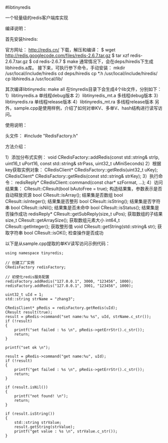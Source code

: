 #libtinyredis

一个轻量级的redis客户端库实现

编译说明：

首先安装hiredis:

官方网址：
http://redis.cn/
下载，解压和编译：
$ wget http://redis.googlecode.com/files/redis-2.6.7.tar.gz
$ tar xzf redis-2.6.7.tar.gz
$ cd redis-2.6.7
$ make
通常情况下，会在deps/hiredis下生成libhiredis.a库。
接下来，可执行参下命令，手动安装：
mkdir /usr/local/include/hiredis 
cd deps/hiredis
cp *.h /usr/local/include/hiredis/
cp libhiredis.a /usr/local/lib/

其次编译libtinyredis:
make all
在tinyredis目录下会生成4个lib文件，分别如下：
1）libtinyredis.a  单线程debug版本
2）libtinyredis_mt.a 多线程debug版本
3）libtinyredis.ra 单线程release版本
4）libtinyredis_mt.ra 多线程release版本
另外，sample.cpp是使用样例，介绍了如何对单KV、多单V、hash结构进行读写访问。


使用说明：

头文件：
#include "RedisFactory.h"

方法介绍：

1）添加分布式实例：
    void CRedisFactory::addRedis(const std::string& strIp, uint16_t uPort16, const std::string& strPass, uint32_t uMiniSeconds)
2）根据key获取实例对象：
    CRedisClient* CRedisFactory::getRedis(uint32_t uKey);
    CRedisClient* CRedisFactory::getRedis(const std::string& strKey);
3）执行命令：
    redisReply* CRedisClient::command(const char* szFormat, ...);
4）访问结果集：
    CResult::CResult(bool bAutoFree = true);  构造结果集，参数表示是否自动释放资源
    bool CResult::isArray();  结果集是否数组
    bool CResult::isInteger();  结果集是否整形
    bool CResult::isString(); 结果集是否字符串
    bool CResult::isNil(); 结果集是否未命中
    bool CResult::isStatus(); 结果集是否操作成功
    redisReply* CResult::getSubReply(size_t uPos); 获取数组的子结果
    size_t CResult::getArraySize(); 获取数组元素大小
    int64_t CResult::getInteger(); 获取整形值
    void CResult::getString(std::string& str); 获取字符串
    bool CResult::isOK(); 检查操作是否成功

以下是从sample.cpp提取的单KV读写访问示例代码：

    using namespace tinyredis;

    // 创建工厂实例
    CRedisFactory redisFactory;

    // 初使化redis服务配置
    redisFactory.addRedis("127.0.0.1", 3000, "123456", 1000);
    redisFactory.addRedis("127.0.0.1", 3001, "123456", 1000);

    uint32_t uId = 1;
    std::string strName = "zhang3";

    CRedisClient* pRedis = redisFactory.getRedis(uId);
    CResult result(true);
    result = pRedis->command("set name:%u %s", uId, strName.c_str());
    if (!result)
    {
        printf("set failed : %s \n", pRedis->getErrStr().c_str());
        return;
    }

    printf("set ok \n");

    result = pRedis->command("get name:%u", uId);
    if (!result)
    {
        printf("get failed : %s \n", pRedis->getErrStr().c_str());
        return;
    }

    if (result.isNil())
    {
        printf("not found! \n");
        return;
    }

    if (result.isString())
    {
        std::string strValue;
        result.getString(strValue);
        printf("get value : %s \n", strValue.c_str());
    }
